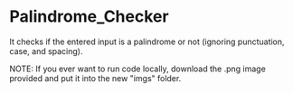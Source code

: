 # Palindrome_Checker
It checks if the entered input is a palindrome or not (ignoring punctuation, case, and spacing).

NOTE: If you ever want to run code locally, download the .png image provided and put it into the new "imgs" folder.

